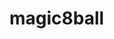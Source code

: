 # magic8ball

<!-- Begin your final project:
Your final project will be to build a magic 8 ball app
Create a new repository named: magic8ball
Clone your repository
Add your index file, stylesheet, script file and the provided 8ball images
Main objectives:
Create an input field for users to ask a question
Create a label for your input field telling your user to "Ask me anything!"
Create an "ask" button (this will run the function that outputs a random magic 8 ball image)
Create a div with an id of "answers" that you will insert the images into using js
Create an "ask" function that when clicked, will choose a random 8ball image and insert it into your "answers" div
Replace the input field with the user's question when displaying the answer
Style your page any way you like
Activate Github Pages for your project -->
